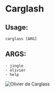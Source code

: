 # Carglash

## Usage:
    carglass [ARG]


## ARGS:

    - jingle
    - olivier
    - help


![Olivier de Carglass](https://i.ytimg.com/vi/yxOCSltoJ4w/hqdefault.jpg)
